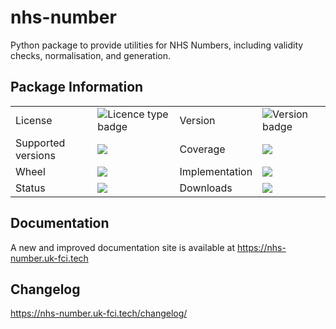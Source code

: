 # nhs-number

Python package to provide utilities for NHS Numbers, including validity checks, normalisation, and generation.

## Package Information

<table>
    <tr>
        <td>License</td>
        <td><img src="https://img.shields.io/pypi/l/nhs-number" alt="Licence type badge"></td>
        <td>Version</td>
        <td><img src="https://img.shields.io/pypi/v/nhs-number" alt="Version badge"></td>
    </tr>
    <tr>
        <td>Supported versions</td>
        <td><img src='https://img.shields.io/pypi/pyversions/nhs-number.svg'></td>
        <td>Coverage</td>
        <td><img src='https://codecov.io/gh/andylaw/NhsNumberChecks/branch/main/graph/badge.svg'></td>
    </tr>
    <tr>
        <td>Wheel</td>
        <td><img src='https://img.shields.io/pypi/wheel/nhs-number'></td>
        <td>Implementation</td>
        <td><img src='https://img.shields.io/pypi/implementation/nhs-number'></td>
    </tr>
    <tr>
        <td>Status</td>
        <td><img src='https://img.shields.io/pypi/status/nhs-number'></td>
        <td>Downloads</td>
        <td><img src='https://img.shields.io/pypi/dm/nhs-number'></td>
    </tr>
</table>

## Documentation

A new and improved documentation site is available at <https://nhs-number.uk-fci.tech>


## Changelog

<https://nhs-number.uk-fci.tech/changelog/>
